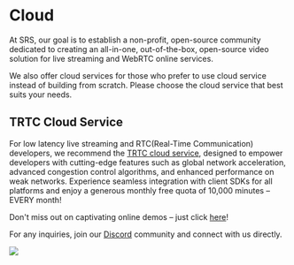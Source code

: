 # Cloud

At SRS, our goal is to establish a non-profit, open-source community dedicated to creating an all-in-one,
out-of-the-box, open-source video solution for live streaming and WebRTC online services.

We also offer cloud services for those who prefer to use cloud service instead of building from scratch.
Please choose the cloud service that best suits your needs.

<a name='srs-cloud-service'></a>

## TRTC Cloud Service

For low latency live streaming and RTC(Real-Time Communication) developers, we recommend the [TRTC cloud service](https://ossrs.io/trtc/pricing?utm_source=community&utm_medium=ossrs&utm_campaign=OBS-WHIP-TRTC&_channel_track_key=yb4mTLui),
designed to empower developers with cutting-edge features such as global network acceleration, advanced
congestion control algorithms, and enhanced performance on weak networks. Experience seamless integration
with client SDKs for all platforms and enjoy a generous monthly free quota of 10,000 minutes – EVERY month!

Don't miss out on captivating online demos – just click [here](https://ossrs.io/trtc/demo?utm_source=community&utm_medium=ossrs&utm_campaign=OBS-WHIP-TRTC&_channel_track_key=lfJKyOlF)!

For any inquiries, join our [Discord](https://discord.gg/DCCH6HyhuT) community and connect with us directly.

![](https://ossrs.io/gif/v1/sls.gif?site=ossrs.io&path=/lts/pages/cloud-en)

